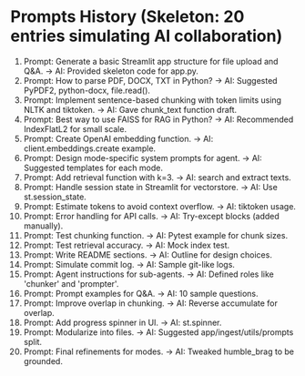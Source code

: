 # Prompts History (Skeleton: 20 entries simulating AI collaboration)

1. Prompt: Generate a basic Streamlit app structure for file upload and Q&A. → AI: Provided skeleton code for app.py.
2. Prompt: How to parse PDF, DOCX, TXT in Python? → AI: Suggested PyPDF2, python-docx, file.read().
3. Prompt: Implement sentence-based chunking with token limits using NLTK and tiktoken. → AI: Gave chunk_text function draft.
4. Prompt: Best way to use FAISS for RAG in Python? → AI: Recommended IndexFlatL2 for small scale.
5. Prompt: Create OpenAI embedding function. → AI: client.embeddings.create example.
6. Prompt: Design mode-specific system prompts for agent. → AI: Suggested templates for each mode.
7. Prompt: Add retrieval function with k=3. → AI: search and extract texts.
8. Prompt: Handle session state in Streamlit for vectorstore. → AI: Use st.session_state.
9. Prompt: Estimate tokens to avoid context overflow. → AI: tiktoken usage.
10. Prompt: Error handling for API calls. → AI: Try-except blocks (added manually).
11. Prompt: Test chunking function. → AI: Pytest example for chunk sizes.
12. Prompt: Test retrieval accuracy. → AI: Mock index test.
13. Prompt: Write README sections. → AI: Outline for design choices.
14. Prompt: Simulate commit log. → AI: Sample git-like logs.
15. Prompt: Agent instructions for sub-agents. → AI: Defined roles like 'chunker' and 'prompter'.
16. Prompt: Prompt examples for Q&A. → AI: 10 sample questions.
17. Prompt: Improve overlap in chunking. → AI: Reverse accumulate for overlap.
18. Prompt: Add progress spinner in UI. → AI: st.spinner.
19. Prompt: Modularize into files. → AI: Suggested app/ingest/utils/prompts split.
20. Prompt: Final refinements for modes. → AI: Tweaked humble_brag to be grounded.